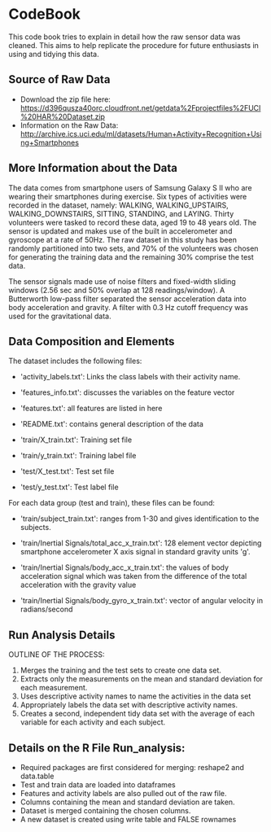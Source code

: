 # CodeBook

This code book tries to explain in detail how the raw sensor data was cleaned. This aims to help replicate the procedure for future enthusiasts in using and tidying this data. 

## Source of Raw Data

* Download the zip file here: https://d396qusza40orc.cloudfront.net/getdata%2Fprojectfiles%2FUCI%20HAR%20Dataset.zip
* Information on the Raw Data: http://archive.ics.uci.edu/ml/datasets/Human+Activity+Recognition+Using+Smartphones

## More Information about the Data
The data comes from smartphone users of Samsung Galaxy S II who are wearing their smartphones during exercise. Six types of activities were recorded in the dataset, namely: WALKING, WALKING_UPSTAIRS, WALKING_DOWNSTAIRS, SITTING, STANDING, and LAYING. Thirty volunteers were tasked to record these data, aged 19 to 48 years old. The sensor is updated and makes use of the built in accelerometer and gyroscope at a rate of 50Hz. The raw dataset in this study has been randomly partitioned into two sets, and 70% of the volunteers was chosen for generating the training data and the remaining 30% comprise the test data.

The sensor signals made use of noise filters and fixed-width sliding windows (2.56 sec and 50% overlap at 128 readings/window). A Butterworth low-pass filter separated the sensor acceleration data into body acceleration and gravity. A filter with 0.3 Hz cutoff frequency was used for the gravitational data. 

## Data Composition and Elements

The dataset includes the following files:


- 'activity_labels.txt': Links the class labels with their activity name.

- 'features_info.txt': discusses the variables on the feature vector

- 'features.txt': all features are listed in here

- 'README.txt': contains general description of the data

- 'train/X_train.txt': Training set file

- 'train/y_train.txt': Training label file

- 'test/X_test.txt': Test set file

- 'test/y_test.txt': Test label file


For each data group (test and train), these files can be found:

- 'train/subject_train.txt': ranges from 1-30 and gives identification to the subjects.

- 'train/Inertial Signals/total_acc_x_train.txt': 128 element vector depicting smartphone accelerometer X axis signal in standard gravity units 'g'.

- 'train/Inertial Signals/body_acc_x_train.txt': the values of body acceleration signal which was taken from the difference of the total acceleration with the gravity value

- 'train/Inertial Signals/body_gyro_x_train.txt': vector of angular velocity in radians/second


## Run Analysis Details


OUTLINE OF THE PROCESS:
1. Merges the training and the test sets to create one data set.
2. Extracts only the measurements on the mean and standard deviation for each measurement.
3. Uses descriptive activity names to name the activities in the data set
4. Appropriately labels the data set with descriptive activity names.
5. Creates a second, independent tidy data set with the average of each variable for each activity and each subject.

## Details on the R File Run_analysis:

* Required packages are first considered for merging: reshape2 and data.table
* Test and train data are loaded into dataframes
* Features and activity labels are also pulled out of the raw file. 
* Columns containing the mean and standard deviation are taken. 
* Dataset is merged containing the chosen columns. 
* A new dataset is created using write table and FALSE rownames